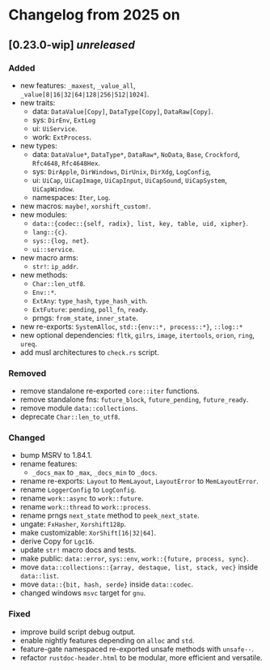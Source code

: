 # Changelog from 2025 on

## [0.23.0-wip] *unreleased*

### Added
- new features: `_maxest`, `_value_all`, `_value[8|16|32|64|128|256|512|1024]`.
- new traits:
  - data: `DataValue[Copy]`, `DataType[Copy]`, `DataRaw[Copy]`.
  - sys: `DirEnv`, `ExtLog`
  - ui: `UiService`.
  - work: `ExtProcess`.
- new types:
  - data: `DataValue*`, `DataType*`, `DataRaw*`, `NoData`, `Base`, `Crockford`, `Rfc4648`, `Rfc4648Hex`.
  - sys: `DirApple`, `DirWindows`, `DirUnix`, `DirXdg`, `LogConfig`,
  - ui: `UiCap`, `UiCapImage`, `UiCapInput`, `UiCapSound`, `UiCapSystem`, `UiCapWindow`.
  - namespaces: `Iter`, `Log`.
- new macros: `maybe!`, `xorshift_custom!`.
- new modules:
  - `data::{codec::{self, radix}, list, key, table, uid, xipher}`.
  - `lang::{c}`.
  - `sys::{log, net}`.
  - `ui::service`.
- new macro arms:
  - `str!`: `ip_addr`.
- new methods:
  - `Char::len_utf8`.
  - `Env::*`.
  - `ExtAny`: `type_hash`, `type_hash_with`.
  - `ExtFuture`: `pending`, `poll_fn`, `ready`.
  - prngs: `from_state`, `inner_state`.
- new re-exports: `SystemAlloc`, `std::{env::*, process::*}`, `::log::*`
- new optional dependencies: `fltk`, `gilrs`, `image`, `itertools`, `orion`, `ring`, `ureq`.
- add musl architectures to `check.rs` script.

### Removed
- remove standalone re-exported `core::iter` functions.
- remove standalone fns: `future_block`, `future_pending`, `future_ready`.
- remove module `data::collections`.
- deprecate `Char::len_to_utf8`.

### Changed
- bump MSRV to 1.84.1.
- rename features:
  - `_docs_max` to `_max`, `_docs_min` to `_docs`.
- rename re-exports: `Layout` to `MemLayout`, `LayoutError` to `MemLayoutError`.
- rename `LoggerConfig` to `LogConfig`.
- rename `work::async` to `work::future`.
- rename `work::thread` to `work::process`.
- rename prngs `next_state` method to `peek_next_state`.
- ungate: `FxHasher`, `Xorshift128p`.
- make customizable: `XorShift[16|32|64]`.
- derive Copy for `Lgc16`.
- update `str!` macro docs and tests.
- make public: `data::error`, `sys::env`, `work::{future, process, sync}`.
- move `data::collections::{array, destaque, list, stack, vec}` inside `data::list`.
- move `data::{bit, hash, serde}` inside `data::codec`.
- changed windows `msvc` target for `gnu`.

### Fixed
- improve build script debug output.
- enable nightly features depending on `alloc` and `std`.
- feature-gate namespaced re-exported unsafe methods with `unsafe··`.
- refactor `rustdoc-header.html` to be modular, more efficient and versatile.

[unreleased]: https://github.com/andamira/devela/compare/v0.23.0-wip...HEAD

